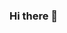 ### Hi there 👋

<!--
**juhijha0406/juhijha0406** is a ✨ _special_ ✨ repository because its `README.md` (this file) appears on your GitHub profile.

Here are some ideas to get you started:

- 🔭 I’m currently working on ...React JS,HTML,CSS,Javascript,Boostrap
- 🌱 I’m currently learning ...Full stack developer
- 👯 I’m looking to collaborate on ...React JS,Javascript
- 💬 Ask me about ... Anything
- 📫 How to reach me: LINKED IN : https://www.linkedin.com/in/juhi-jha-58777b188
 
